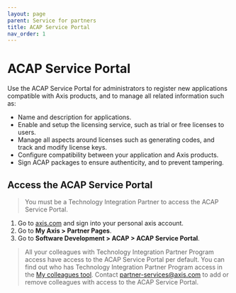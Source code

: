 ```yaml
---
layout: page
parent: Service for partners
title: ACAP Service Portal
nav_order: 1
---
```


# ACAP Service Portal

Use the ACAP Service Portal for administrators to register new applications compatible with Axis products, and to manage all related information such as:

- Name and description for applications.
- Enable and setup the licensing service, such as trial or free licenses to users.
- Manage all aspects around licenses such as generating codes, and track and modify license keys.
- Configure compatibility between your application and Axis products.
- Sign ACAP packages to ensure authenticity, and to prevent tampering.

## Access the ACAP Service Portal

> You must be a Technology Integration Partner to access the ACAP Service Portal.

1. Go to [axis.com](https://www.axis.com/) and sign into your personal axis account.
2. Go to **My Axis > Partner Pages**.
3. Go to **Software Development > ACAP > ACAP Service Portal**.

> All your colleagues with Technology Integration Partner Program access have access to the ACAP Service Portal
> per default. You can find out who has Technology Integration Partner Program access in the [My colleagues
> tool](https://www.axis.com/partner_pages/colleagues.php). Contact
> [partner-services@axis.com](partner-services@axis.com) to add or remove
> colleagues with access to the ACAP Service Portal.
